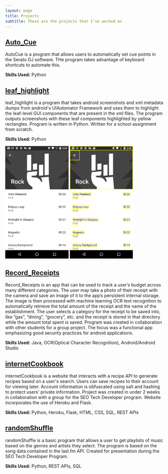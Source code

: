 ```yaml
---
layout: page
title: Projects
subtitle: These are the projects that I've worked on
---
```


## [Auto_Cue](https://github.com/dice43/autoCue)
AutoCue is a program that allows users to automatically set cue points in the Serato DJ software. THe program takes advantage of keyboard shortcuts to automate this.

**Skills Used:** Python

## [leaf_highlight](https://github.com/dice43/leaf_highlight)
leaf_highlight is a program that takes android screenshots and xml metadata dumps from android's UIAutomator Framework and uses them to highlight the leaf-level GUI components that are present in the xml files. The program outputs screenshots with these leaf components highlighted by yellow rectangles. Program is written in Python. Written for a school assignment from scratch.

**Skills Used:** Python

<img src="/assets/img/com.apalon.ringtones.png" alt="input" style="width:40%"> <img src="/assets/img/com.apalon.ringtones_out.png" alt="output" style="width:40%">

## [Record_Receipts](https://github.com/dice43/Record_Receipts)
Record_Receipts is an app that can be used to track a user’s budget across many different categories. The user may take a photo of their receipt with the camera and save an image of it to the app’s persistent internal storage. The image is then processed with machine learning OCR text recognition to automatically retrieve the total amount of the receipt and the name of the establishment. The user selects a category for the receipt to be saved into, like “gas”, “dining”, “grocery”, etc. and the receipt is stored in that directory while the amount total spent is saved. Program was created in collaboration with other students for a group project. The focus was a functional app emphasizing good security practices for android applications.

**Skills Used:** Java, OCR(Optical Character Recognition), Android/Android Studio

## [internetCookbook](https://github.com/dice43/internetCookbook)
internetCookbook is a website that interacts with a recipe API to generate recipes based on a user's search. Users can save recipes to their account for viewing later. Account information is obfuscated using salt and hashing to protect users' private information. Project was created in under 2 weeks in collaboration with a group for the SEO Tech Developer program. Website incorporates the use of Heroku and Flask. 

**Skills Used:** Python, Heroku, Flask, HTML, CSS, SQL, REST APIs

## [randomShuffle](https://github.com/dice43/randomShuffle)
randomShuffle is a basic program that allows a user to get playlists of music based on the genres and artists they select. The program is based on the song data contained in the last.fm API. Created for presentation during the SEO Tech Developer Program.

**Skills Used:** Python, REST APIs, SQL